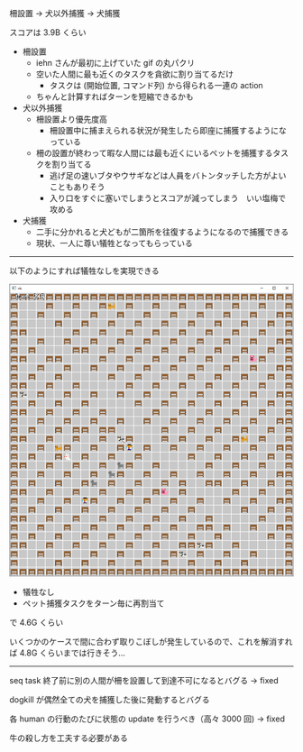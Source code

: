 柵設置 → 犬以外捕獲 → 犬捕獲

スコアは 3.9B くらい

* 柵設置
  * iehn さんが最初に上げていた gif の丸パクリ
  * 空いた人間に最も近くのタスクを貪欲に割り当てるだけ
    * タスクは (開始位置, コマンド列) から得られる一連の action
  * ちゃんと計算すればターンを短縮できるかも
* 犬以外捕獲
  * 柵設置より優先度高
    * 柵設置中に捕まえられる状況が発生したら即座に捕獲するようになっている
  * 柵の設置が終わって暇な人間には最も近くにいるペットを捕獲するタスクを割り当てる
    * 逃げ足の速いブタやウサギなどは人員をバトンタッチした方がよいこともありそう
    * 入り口をすぐに塞いでしまうとスコアが減ってしまう　いい塩梅で攻める
* 犬捕獲
  * 二手に分かれると犬どもが二箇所を往復するようになるので捕獲できる
  * 現状、一人に尊い犠牲となってもらっている

---

以下のようにすれば犠牲なしを実現できる

<img src="media/no_sacrifice.png">

* 犠牲なし
* ペット捕獲タスクをターン毎に再割当て

で 4.6G くらい

いくつかのケースで間に合わず取りこぼしが発生しているので、これを解消すれば 4.8G くらいまでは行きそう…

---

seq task 終了前に別の人間が柵を設置して到達不可になるとバグる
-> fixed

dogkill が偶然全ての犬を捕獲した後に発動するとバグる

各 human の行動のたびに状態の update を行うべき（高々 3000 回)
-> fixed

牛の殺し方を工夫する必要がある


